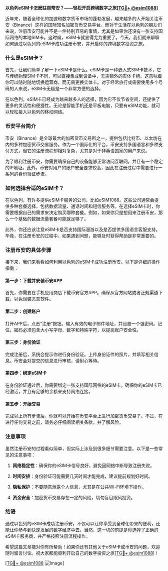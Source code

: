 **以色列eSIM卡怎麽註冊幣安？——轻松开启跨境数字之旅[[TG💪+ @esim1088](https://t.me/s/esim1088)]**

近年来，随着全球化的加速和数字货币市场的蓬勃发展，越来越多的人开始关注币安（Binance）这样的国际知名加密货币交易平台。而对于生活在以色列的朋友们来说，注册币安可能并不是一件特别容易的事情，尤其是如果你还没有一张支持国际网络的本地SIM卡。这时候，eSIM卡就显得尤为重要了。今天，我们就来聊聊如何通过以色列的eSIM卡成功注册币安，并开启你的跨境数字投资之旅。

### 什么是eSIM卡？

首先，让我们简单了解一下eSIM卡是什么。eSIM卡是一种嵌入式SIM卡技术，它与传统物理SIM卡不同，可以直接集成到设备中，无需额外的实体卡槽。这意味着你可以随时随地切换运营商，而无需更换实体卡。对于经常旅行或需要使用多个号码的人来说，eSIM卡无疑是一个非常方便的选择。

在以色列，eSIM卡已经成为越来越多人的选择，因为它不仅节省空间，还提供了更多的灵活性和便捷性。无论是智能手机还是平板电脑，只要有eSIM功能，就可以轻松接入以色列的移动网络。

### 币安平台简介

币安（Binance）是全球最大的加密货币交易所之一，提供包括比特币、以太坊在内的多种加密货币交易服务。作为一个国际化的平台，币安支持多国语言和多种支付方式，但它的注册流程却相对复杂，尤其是对于非英语国家的用户来说。

为了顺利注册币安，你需要确保自己的设备能够正常访问互联网，并且有一个稳定的IP地址。此外，币安对用户的账户安全要求较高，因此在注册过程中需要进行一系列的身份验证步骤。

### 如何选择合适的eSIM卡？

在以色列，有许多提供eSIM卡服务的公司，比如eSIM1088。这些公司通常会提供多种套餐选择，包括数据流量、通话时间和短信服务等。在选择eSIM卡时，你需要根据自己的需求来决定购买哪种套餐。例如，如果你只是想用来注册币安，那么一个基础的数据流量套餐可能就足够了。

此外，你还应该注意eSIM卡是否支持国际漫游以及是否提供多国语言客服支持。毕竟，在注册币安的过程中，如果遇到问题，能够及时获得帮助是非常重要的。

### 注册币安的具体步骤

接下来，我们来看看如何利用以色列的eSIM卡成功注册币安。以下是详细的操作指南：

#### 第一步：下载并安装币安APP

首先，你需要在手机应用商店下载币安官方APP。确保从官方网站或者正规渠道下载，以免误装恶意软件。

#### 第二步：创建账户

打开APP后，点击“注册”按钮。输入有效的电子邮件地址，并设置一个强密码。记住，密码必须包含大小写字母、数字和特殊字符，以提高账户安全性。

#### 第三步：身份验证

完成注册后，系统会提示你进行身份验证。上传身份证件的照片，并填写相关信息。币安会对提交的信息进行审核，请耐心等待。

#### 第四步：绑定eSIM卡

在身份验证通过后，你需要绑定一张支持国际网络的eSIM卡。确保你的eSIM卡已经激活，并且有足够的余额来支持网络连接。

#### 第五步：开始交易

完成以上所有步骤后，你就可以开始在币安平台上进行加密货币交易了。不过，在进行任何交易之前，请务必仔细阅读相关条款，并了解风险。

### 注意事项

虽然注册币安的过程看似简单，但实际上涉及到很多细节需要注意。以下是一些常见的注意事项：

1. **网络稳定性**：确保你的eSIM卡信号良好，避免因网络中断导致注册失败。
   
2. **时间安排**：身份验证可能需要几天时间才能完成，建议提前规划好时间。

3. **隐私保护**：不要随意泄露个人信息，尤其是在公共Wi-Fi环境下操作。

4. **资金安全**：加密货币交易存在一定的风险，切勿盲目跟风投资。

### 结语

通过以色列的eSIM卡成功注册币安，不仅可以让你享受到全球化带来的便利，还能让你参与到快速发展的数字经济中去。当然，这一切的前提是你选择了正确的eSIM卡服务商，并严格按照注册流程操作。

希望这篇文章能对你有所帮助！如果你还有其他关于eSIM卡或币安的问题，欢迎随时留言讨论。祝大家都能顺利开启自己的数字投资之旅[[TG💪+ @esim1088](https://t.me/s/esim1088)]！

[[TG💪+ @esim1088](https://t.me/s/esim1088) ![Image](https://i.postimg.cc/4NQfJmqS/Snipaste-2025-05-13-00-14-12.png)]